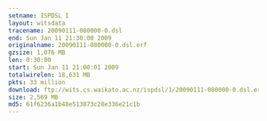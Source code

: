 ```yaml
---
setname: ISPDSL I
layout: witsdata
tracename: 20090111-080000-0.dsl
end: Sun Jan 11 21:30:00 2009
originalname: 20090111-080000-0.dsl.erf
gzsize: 1,076 MB
len: 0:30:00
start: Sun Jan 11 21:00:01 2009
totalwirelen: 18,631 MB
pkts: 33 million
download: ftp://wits.cs.waikato.ac.nz/ispdsl/1/20090111-080000-0.dsl.erf.gz
size: 2,569 MB
md5: 61f6236a1b48e513873c28e336e21c1b
---
```

